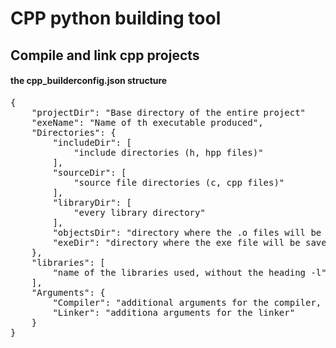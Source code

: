 # CPP python building tool
## Compile and link cpp projects 

#### the cpp_builderconfig.json structure

<pre>
{
    "projectDir": "Base directory of the entire project"
    "exeName": "Name of th executable produced",
    "Directories": { 
        "includeDir": [
            "include directories (h, hpp files)"
        ],
        "sourceDir": [
            "source file directories (c, cpp files)"
        ],
        "libraryDir": [
            "every library directory"
        ],
        "objectsDir": "directory where the .o files will be saved"
        "exeDir": "directory where the exe file will be saved"
    },
    "libraries": [
        "name of the libraries used, without the heading -l"
    ],
    "Arguments": {
        "Compiler": "additional arguments for the compiler, like c standard or warnings
        "Linker": "additiona arguments for the linker"
    }
}
</pre>